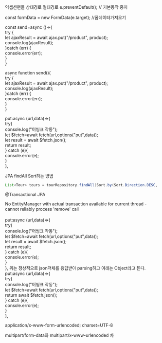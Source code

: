 익셉션핸들
상대경로 절대경로
e.preventDefault(); // 기본동작 중지  
  
const formData = new FormData(e.target); //폼데이터가져오기


const send=async ()=>{  
     try {  
         let ajaxResult = await ajax.put("/product", product);  
         console.log(ajaxResult);  
     }catch (err) {  
         console.error(err);  
     }  
     }



async function send(){  
     try {  
         let ajaxResult = await ajax.put("/product", product);  
         console.log(ajaxResult);  
     }catch (err) {  
         console.error(err);  
     }  
     }


put:async (url,data)=>{  
    try{  
        console.log("어씽크 작동");  
        let $fetch=await fetch(url,options("put",data));  
        let result = await $fetch.json();  
        return result;  
    } catch (e){  
        console.error(e);  
    }  
},


JPA findAll Sort하는 방법

```java
List<Tour> tours = tourRepository.findAll(Sort.by(Sort.Direction.DESC, "id"));
```


@Transactional
JPA

No EntityManager with actual transaction available for current thread - cannot reliably process 'remove' call




####
put:async (url,data)=>{  
    try{  
        console.log("어씽크 작동");  
        let $fetch=await fetch(url,options("put",data));  
        let result = await $fetch.json();  
        return result;  
    } catch (e){  
        console.error(e);  
    }  
},
위는 정상적으로 json객체를 응답받아 parsing하고
아래는 Object라고 뜬다.
put:async (url,data)=>{  
    try{  
        console.log("어씽크 작동");  
        let $fetch=await fetch(url,options("put",data));  
        return await $fetch.json();    
    } catch (e){  
        console.error(e);  
    }  
},



application/x-www-form-urlencoded; charset=UTF-8


multipart/form-data와
multipart/x-www-urlencoded 차